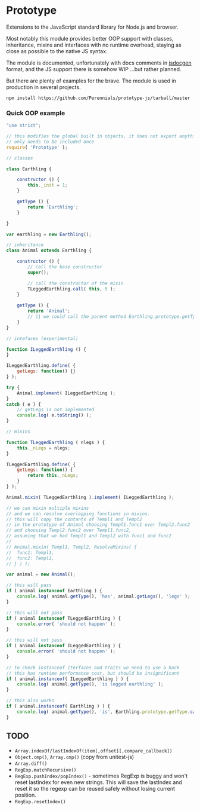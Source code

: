 Prototype
=========
Extensions to the JavaScript standard library for Node.js and browser.

Most notably this module provides better OOP support with classes,
inheritance, mixins and interfaces with no runtime overhead, staying
as close as possible to the native JS syntax.

The module is documented, unfortunately with docs comments in [jsdocgen](https://github.com/Perennials/jsdocgen)
format, and the JS support there is somehow WIP ...but rather planned.

But there are plenty of examples for the brave. The module is used in production
in several projects.

```
npm install https://github.com/Perennials/prototype-js/tarball/master
```

### Quick OOP example

```js
"use strict";

// this modifies the global built in objects, it does not export anything
// only needs to be included once
require( 'Prototype' );

// classes

class Earthling {

	constructor () {
		this._init = 1;
	}

	getType () {
		return 'Earthling';
	}

}

var earthling = new Earthling();

// inheritance
class Animal extends Earthling {

	constructor () {
		// call the base constructor
		super();

		// call the constructor of the mixin
		TLeggedEarthling.call( this, 5 );
	}
	
	getType () {
		return 'Animal';
		// || we could call the parent method Earthling.prototype.getType.call( this );
	}
}

// intefaces (experimental)

function ILeggedEarthling () {
}

ILeggedEarthling.define( {
	getLegs: function() {}
} );

try {
	Animal.implement( ILeggedEarthling );
}
catch ( e ) {
	// getLegs is not implemented
	console.log( e.toString() );
}

// mixins

function TLeggedEarthling ( nlegs ) {
	this._nLegs = nlegs;
}

TLeggedEarthling.define( {
	getLegs: function() {
		return this._nLegs;
	}
} );

Animal.mixin( TLeggedEarthling ).implement( ILeggedEarthling );

// we can mixin multiple mixins
// and we can resolve overlapping functions in mixins.
// this will copy the contants of Templ1 and Templ2
// in the prototype of Animal choosing Templ1.func1 over Templ2.func2
// and choosing Templ2.func2 over Templ1.func2,
// assuming that we had Templ1 and Templ2 with func1 and func2
//
// Animal.mixin( Templ1, Templ2, ResolveMixins( {
// 	func1: Templ1,
// 	func2: Templ2,
// } ) );

var animal = new Animal();

// this will pass
if ( animal instanceof Earthling ) {
	console.log( animal.getType(), 'has', animal.getLegs(), 'legs' );
}

// this will not pass
if ( animal instanceof TLeggedEarthling ) {
	console.error( 'should not happen' );
}

// this will not pass
if ( animal instanceof ILeggedEarthling ) {
	console.error( 'should not happen' );
}

// to check instanceof iterfaces and traits we need to use a hack
// this has runtime performance cost, but should be insignificant
if ( animal.instanceof( ILeggedEarthling ) ) {
	console.log( animal.getType(), 'is legged earthling' );
}

// this also works
if ( animal.instanceof( Earthling ) ) {
	console.log( animal.getType(), 'is', Earthling.prototype.getType.call( animal ) );
}
```

TODO
----

* `Array.indexOf/lastIndexOf(item[,offset][,compare_callback])`
* `Object.cmp()`, `Array.cmp()` (copy from unitest-js)
* `Array.diff()`
* `RegExp.matchRecursive()`
* `RegExp.pushIndex/popIndex()` - sometimes RegExp is buggy and won't reset
  lastIndex for even new strings. This will save the lastIndex and reset it so
  the regexp can be reused safely without losing current position.
* `RegExp.resetIndex()`

